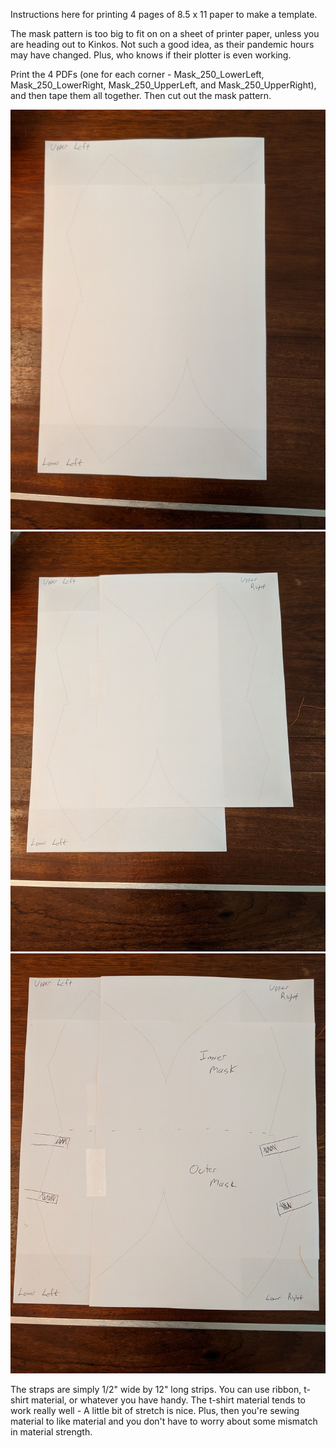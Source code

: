 Instructions here for printing 4 pages of 8.5 x 11 paper to make a template.

The mask pattern is too big to fit on on a sheet of printer paper, unless you are heading out to Kinkos. Not such a good idea, as their pandemic hours may have changed. Plus, who knows if their plotter is even working. 

Print the 4 PDFs (one for each corner - Mask_250_LowerLeft, Mask_250_LowerRight, Mask_250_UpperLeft, and Mask_250_UpperRight), and then tape them all together. Then cut out the mask pattern. 

![Step 1](Step1_TapeUpperLeftToLowerLeft.png)
![Step 2](Step2_TapeUpperRight.png)
![Step 3](Step3_FinishedTapedTemplate.png)

The straps are simply 1/2" wide by 12" long strips. You can use ribbon, t-shirt material, or whatever you have handy. The t-shirt material tends to work really well - A little bit of stretch is nice. Plus, then you're sewing material to like material and you don't have to worry about some mismatch in material strength.